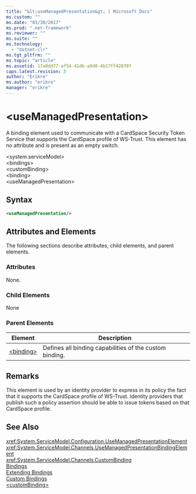 ```yaml
---
title: "&lt;useManagedPresentation&gt; | Microsoft Docs"
ms.custom: ""
ms.date: "03/30/2017"
ms.prod: ".net-framework"
ms.reviewer: ""
ms.suite: ""
ms.technology: 
  - "dotnet-clr"
ms.tgt_pltfrm: ""
ms.topic: "article"
ms.assetid: 17a0dd77-af54-41db-a9d0-4b17ff42878f
caps.latest.revision: 5
author: "Erikre"
ms.author: "erikre"
manager: "erikre"
---
```

# &lt;useManagedPresentation&gt;
A binding element used to communicate with a CardSpace Security Token Service that supports the CardSpace profile of WS-Trust. This element has no attribute and is present as an empty switch.  
  
 \<system.serviceModel>  
\<bindings>  
\<customBinding>  
\<binding>  
\<useManagedPresentation>  
  
## Syntax  
  
```xml  
<useManagedPresentation/>  
```  
  
## Attributes and Elements  
 The following sections describe attributes, child elements, and parent elements.  
  
### Attributes  
 None.  
  
### Child Elements  
 None  
  
### Parent Elements  
  
|Element|Description|  
|-------------|-----------------|  
|[\<binding>](../../../../../docs/framework/misc/binding.md)|Defines all binding capabilities of the custom binding.|  
  
## Remarks  
 This element is used by an identity provider to express in its policy the fact that it supports the CardSpace profile of WS-Trust. Identity providers that publish such a policy assertion should be able to issue tokens based on that CardSpace profile.  
  
## See Also  
 <xref:System.ServiceModel.Configuration.UseManagedPresentationElement>   
 <xref:System.ServiceModel.Channels.UseManagedPresentationBindingElement>   
 <xref:System.ServiceModel.Channels.CustomBinding>   
 [Bindings](../../../../../docs/framework/wcf/bindings.md)   
 [Extending Bindings](../../../../../docs/framework/wcf/extending/extending-bindings.md)   
 [Custom Bindings](../../../../../docs/framework/wcf/extending/custom-bindings.md)   
 [\<customBinding>](../../../../../docs/framework/configure-apps/file-schema/wcf/custombinding.md)
